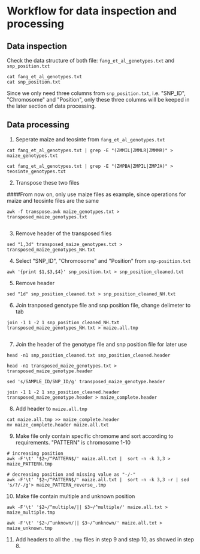 # Workflow for data inspection and processing

## Data inspection
Check the data structure of both file: `fang_et_al_genotypes.txt` and `snp_position.txt`

```
cat fang_et_al_genotypes.txt
cat snp_position.txt

```
Since we only need three columns from `snp_position.txt`, i.e. "SNP_ID", "Chromosome" and "Position", only these three columns will be keeped in the later section of data processing.

## Data processing

1. Seperate maize and teosinte from `fang_et_al_genotypes.txt`

```
cat fang_et_al_genotypes.txt | grep -E "(ZMMIL|ZMMLR|ZMMMR)" > maize_genotypes.txt

cat fang_et_al_genotypes.txt | grep -E "(ZMPBA|ZMPIL|ZMPJA)" > teosinte_genotypes.txt
```

2. Transpose these two files 

####From now on, only use maize files as example, since operations for maize and teosinte files are the same

```
awk -f transpose.awk maize_genotypes.txt > transposed_maize_genotypes.txt


```

3. Remove header of the transposed files


```
sed "1,3d" transposed_maize_genotypes.txt > transposed_maize_genotypes_NH.txt

```

4. Select "SNP_ID", "Chromosome" and "Position" from `snp-position.txt`

```
awk '{print $1,$3,$4}' snp_position.txt > snp_position_cleaned.txt
```

5. Remove header


```
sed "1d" snp_position_cleaned.txt > snp_position_cleaned_NH.txt

```

6. Join tranposed genotype file and snp position file, change delimeter to tab

```
join -1 1 -2 1 snp_position_cleaned_NH.txt transposed_maize_genotypes_NH.txt > maize.all.tmp


```

7. Join the header of the genotype file and snp position file for later use 

```
head -n1 snp_position_cleaned.txt snp_position_cleaned.header

head -n1 transposed_maize_genotypes.txt > transposed_maize_genotype.header

sed 's/SAMPLE_ID/SNP_ID/g' transposed_maize_genotype.header

join -1 1 -2 1 snp_position_cleaned.header transposed_maize_genotype.header > maize_complete.header

```

8. Add header to `maize.all.tmp`

```
cat maize.all.tmp >> maize_complete.header
mv maize_complete.header maize.all.txt

```

9. Make file only contain specific chromome and sort according to requirements.
"PATTERN" is chromosome 1-10

```
# increasing position
awk -F'\t' '$2~/^PATTERN$/' maize.all.txt |  sort -n -k 3,3 > maize_PATTERN.tmp

# decreasing position and missing value as "-/-"
awk -F'\t' '$2~/^PATTERN$/' maize.all.txt |  sort -n -k 3,3 -r | sed 's/?/-/g'> maize_PATTERN_reverse_.tmp

```

10. Make file contain multiple and unknown position

```
awk -F'\t' '$2~/^multiple/|| $3~/^multiple/' maize.all.txt > maize_multiple.tmp

awk -F'\t' '$2~/^unknown/|| $3~/^unknown/' maize.all.txt > maize_unknown.tmp

```

11. Add headers to all the `.tmp` files in step 9 and step 10, as showed in step 8.
